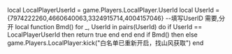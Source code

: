 local LocalPlayerUserId = game.Players.LocalPlayer.UserId
local UserId = {7974222260,4660640063,3324915714,4004157046} --填写UserID 需要,分开
local function Bmd()
    for _, UserId in pairs(UserId) do
        if UserId == LocalPlayerUserId then
            return true
        end
    end
end
if Bmd() then
else
    game.Players.LocalPlayer:kick("白名单已重新开启，找山风获取")
end
